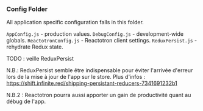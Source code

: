 ### Config Folder
All application specific configuration falls in this folder.

`AppConfig.js` - production values.
`DebugConfig.js` - development-wide globals.
`ReactotronConfig.js` - Reactotron client settings.
`ReduxPersist.js` - rehydrate Redux state.

TODO : veille ReduxPersist

N.B.: ReduxPersist semble être indispensable pour éviter l'arrivée d'erreur lors de la mise à jour de l'app sur le store.
      Plus d'infos : https://shift.infinite.red/shipping-persistant-reducers-7341691232b1

N.B.2 : Reactotron pourra aussi apporter un gain de productivité quant au débug de l'app.